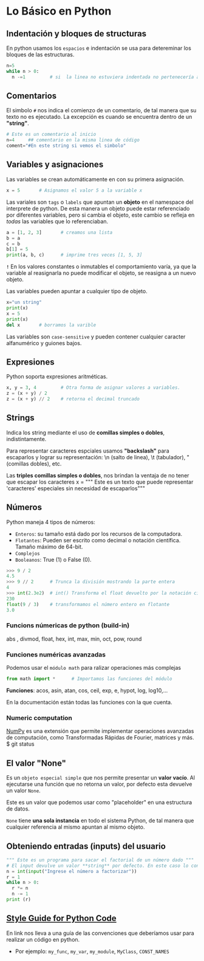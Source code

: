 # Lo Básico en Python

## Indentación y bloques de structuras

En python usamos los `espacios` e indentación se usa para detereminar los bloques de las estructuras.

```python
n=5
while n > 0:
  n -=1         # si  la linea no estuviera indentada no pertenecería al loop while
```

## Comentarios

El simbolo `#` nos indica el comienzo de un comentario, de tal manera que su texto no es ejecutado. La excepción es cuando se encuentra dentro de un **"string"**.

```python
# Este es un comentario al inicio
n=4     ## comentario en la misma linea de código
coment="#En este string si vemos el simbolo"
```

## Variables y asignaciones

Las variables se crean automáticamente en con su primera asignación.

```python
x = 5       # Asignamos el valor 5 a la variable x
```

Las variales son `tags` o `labels` que apuntan un **objeto** en el namespace del interprete de python. De esta manera un objeto puede estar referenciado por diferentes variables, pero si cambia el objeto, este cambio se refleja en *todas* las variables que lo referenciaban.

```python
a = [1, 2, 3]       # creamos una lista
b = a
c = b
b[1] = 5
print(a, b, c)      # imprime tres veces [1, 5, 3]
```

**`!`** En los valores constantes o inmutables el comportamiento varía, ya que la variable al reasignarla no puede modificar el objeto, se reasigna a un nuevo objeto.

Las variables pueden apuntar a cualquier tipo de objeto.

```python
x="un string"
print(x)
x = 5
print(x)
del x       # borramos la varible
```

Las variables son `case-sensitive` y pueden contener cualquier caracter alfanumérico y guiones bajos.

## Expresiones

Python soporta expresiones aritméticas.

```python
x, y = 3, 4         # Otra forma de asignar valores a variables.
z = (x + y) / 2
z = (x + y) // 2    # retorna el decimal truncado
```

## Strings

Indica los string mediante el uso de **comillas simples o dobles**, indistintamente.

Para representar caracteres espciales usamos **"backslash"** para escaparlos y lograr su representación: \n (salto de linea), \t (tabulador), \" (comillas dobles), etc.

Las **triples comillas simples o dobles**, nos brindan la ventaja de no tener que escapar los caracteres
x = """ Este es un texto
que puede representar 'caracteres' especiales
sin necesidad de escaparlos"""

## Números

Python maneja 4 tipos de números:

- `Enteros`: su tamaño está dado por los recursos de la computadora.
- `Flotantes`: Pueden ser escrito como decimal o notación científica. Tamaño máximo de 64-bit.
- `Complejos`
- `Booleanos`: True (1) o False (0).

```python
>>> 9 / 2
4.5
>>> 9 // 2      # Trunca la división mostrando la parte entera
4
>>> int(2.3e2)  # int() Transforma el float devuelto por la notación científica a entero
230
float(9 / 3)    # transformamos el número entero en flotante
3.0
```

### Funcions númericas de python (build-in)

abs , divmod, float, hex, int, max, min, oct, pow, round

### Funciones numéricas avanzadas

Podemos usar el `módulo math` para ralizar operaciones más complejas

```python
from math import *      # Importamos las funciones del módulo
```

**Funciones**: acos, asin, atan, cos, ceil, exp, e, hypot, log, log10,...

En la documentación están todas las funciones con la que cuenta.

### Numeric computation

[NumPy](https://wwp.scipy.org) es una extensión que permite implementar operaciones avanzadas de computación, como Transformadas Rápidas de Fourier, matrices y más.
$ git status

## El valor "None"

Es un `objeto especial simple` que nos permite presentar un **valor vacío**.
Al ejecutarse una función que no retorna un valor, por defecto esta devuelve un valor `None`.

Este es un valor que podemos usar como "placeholder" en una estructura de datos.

`None` tiene **una sola instancia** en todo el sistema Python, de tal manera que cualquier referencia al mismo apuntan al mismo objeto.

## Obteniendo entradas (inputs) del usuario

```python
""" Este es un programa para sacar el factorial de un número dado """
# El input devulve un valor **string** por defecto. En este caso lo convertimos a int
n = int(input("Ingrese el número a factorizar"))
r = 1
while n > 0:
  r *= n
  n -= 1
print (r)
```

## [Style Guide for Python Code](https://www.python.org/dev/peps/pep-0008/)

En link nos lleva a una guía de las convenciones que deberíamos usar para realizar un código en python.

- Por ejemplo: `my_func`, `my_var`, `my_module`, `MyClass`, `CONST_NAMES`
